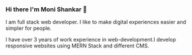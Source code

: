 ### Hi there I'm Moni Shankar 👋

<!--
**Moni05/Moni05** is a ✨ _special_ ✨ repository because its `README.md` (this file) appears on your GitHub profile.

- 🔭 I’m currently working on ...
- 🌱 I’m currently learning ...
- 👯 I’m looking to collaborate on ...
- 🤔 I’m looking for help with ...
- 💬 Ask me about ...
- 📫 How to reach me: ...
- 😄 Pronouns: ...
- ⚡ Fun fact: ...
-->
 I am full stack web developer. I like to make digital experiences easier and simpler for people.
 
 I have over 3 years of work experience in web-development.I develop responsive websites using MERN Stack and different CMS.
